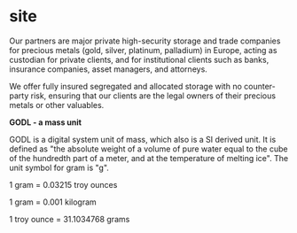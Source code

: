 # site

Our partners are major private high-security storage and trade companies for precious metals (gold, silver, platinum, palladium) in Europe, acting as custodian for private clients, and for institutional clients such as banks, insurance companies, asset managers, and attorneys.

We offer fully insured segregated and allocated storage with no counter-party risk, ensuring that our clients are the legal owners of their precious metals or other valuables.&#x20;

**GODL - a mass unit**

GODL is a digital system unit of mass, which also is a SI derived unit. It is defined as "the absolute weight of a volume of pure water equal to the cube of the hundredth part of a meter, and at the temperature of melting ice". The unit symbol for gram is "g".

1 gram = 0.03215 troy ounces

1 gram = 0.001 kilogram

1 troy ounce = 31.1034768 grams
